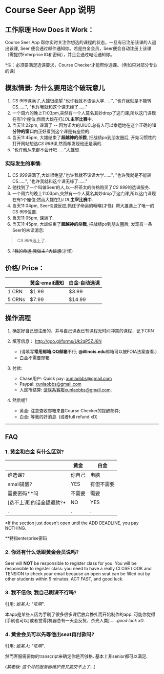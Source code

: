 # Course Seer App 说明

## 工作原理 How Does it Work：

Course Seer App 帮你实时关注你想选的课程的状态，一旦有已注册该课的人退出该课, Seer 便会通过邮件通知你。若是白金会员，Seer便会自动注册上该课（需提供Enterprise ID和密码），并且会通过电话通知你。
 
*注：必须要满足选课要求，Course Checker才能帮你选课。（例如只对部分专业的课）

## 模拟情景: 为什么要用这个破玩意儿
1. *CS 999*课满了,大雄很绝望."也许我就不该读大学……", "也许我就是不能转CS……", "也许我就和这个课无缘了……"
2. 一个周六的晚上11:03pm,突然有一个人莫名其妙drop了这门课,所以这门课现在有1个座位;然而大雄在打*LOL***主宰比赛**中.
3. 当天11:22pm, 课满了 -- 因为诺大的UIUC.总有人可以幸运地在这个正确的**19分钟的窗口**内正好看到这个课是有座位的.
4. 当天11:45pm, 大雄结束了**超越神的杀戮**, 把战绩po到朋友圈后, 开始习惯性的打开网站想选*CS 999*课,然而却发现他还是满的.
5. "也许他从来都不会开吧……"大雄想.


### 实际发生的事情:
1. *CS 999*课满了,大雄很绝望."也许我就不该读大学……", "也许我就是不能转CS……", "也许我就和这个课无缘了……"
2. 他找到了一个叫做Seer的人,以一杯茶太的价格购买了*CS 999*的选课服务.
2. 一个周六的晚上11:03pm,突然有一个人莫名其妙drop了这门课,所以这门课现在有1个座位;然而大雄在打*LOL***主宰比赛**中.
3. 当天11:04pm, Seer快速反应,~~抓住了命运的咽喉~~(才怪). 帮大雄选上了唯一的 *CS 999*位置.
3. 当天11:05pm, 课满了.
4. 当天11:45pm, 大雄结束了**超越神的杀戮**, 把战绩po到朋友圈后, 发现有一条Seer的未读消息:
> *CS 999*选上了.

5. ~~"我的命运,我做主."大雄想~~(才怪)


## 价格/ Price：



|        | 黄金·email通知 | 白金·自动选课 |
|--------|------------|---------|
| 1 CRN  | $1.99      | $3.99   |
| 5 CRNs | $7.99      | $14.99  |

## 操作流程

1. 确定好自己想注册的，并与自己课表已有课程无时间冲突的课程，记下CRN

2. 填写信息： <http://goo.gl/forms/Uk2qP5ZJ6N> 
	* (请填写**常用邮箱**.**QQ邮箱**不行; **@illinois.edu**邮箱可以被FOIA法案查看.)
	* 白金不需要邮箱.

3. 付款:
	* Chase用户: Quick pay: xunlaobbs@gmail.com
	* Paypal: xunlaobbs@gmail.com
	* 人民币结算: 请联系客服xunlaobbs@gmail.com.

4. 然后呢?
	* 黄金: 注意查收邮箱来自Course Checker的提醒邮件; 
	* 白金: 等我的好消息. (或者full refund xD)

----------------------------

## FAQ

### 1. 黄金和白金 有什么区别?

|        | 黄金 | 白金|
|--------|------------|---------|
| 谁选课? | 你自己    | 电脑   |
| email提醒? | YES     | 有但不需要  |
| 需要密码**吗 | 不需要     | 需要   |
| [选不上课]的话全额退款?* | NO     | YES   |
|.|.|.|


*If the section just doesn't open until the ADD DEADLINE, you pay NOTHING. 

**特指enterprise密码



 	
### 2. 你还有什么话跟黄金会员说吗?
Seer will **NOT** be responsible to register class for you. You will be responsible to register class: you need to have a really CLOSE LOOK and TENSION to check your email because an open seat can be filled out by other students within 5 minutes. ACT FAST, and good luck.

### 3. 我不信你; 我自己刷课不行吗?
引用: *蛤某人: "吼啊"*. 

本app是某些人因为手刷了很多很多课后放弃挣扎而开始制作的app. 可能你觉得[手刷也可以]或者觉得[机器总有一天会反抗、杀光人类]……*good luck xD*. 

### 4. 黄金会员可以先等他出seat再付款吗?
引用: *蛤某人: "吼啊"*. 

然而客服需要你的transcript来确定你是否够格. 基本上非senior都可以满足.

(*某老板: 这个月的服务器维护费又要交不上了...*)

